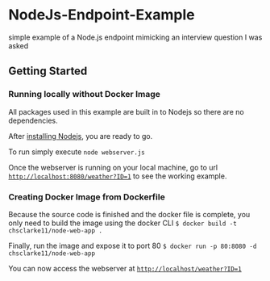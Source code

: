 # NodeJs-Endpoint-Example
simple example of a Node.js endpoint mimicking an interview question I was asked

## Getting Started

### Running locally without Docker Image
All packages used in this example are built in to Nodejs so there are no dependencies.

After [installing Nodejs](https://nodejs.org/en/download/), you are ready to go.

To run simply execute `node webserver.js`

Once the webserver is running on your local machine, go to url [`http://localhost:8080/weather?ID=1`](http://localhost:8080/weather?ID=1) to see the working example.

### Creating Docker Image from Dockerfile

Because the source code is finished and the docker file is complete, you only need to build the image using the docker CLI 
  `$ docker build -t chsclarke11/node-web-app .`

Finally, run the image and expose it to port 80 
  `$ docker run -p 80:8080 -d chsclarke11/node-web-app`

You can now access the webserver at [`http://localhost/weather?ID=1`](http://localhost/weather?ID=1)
